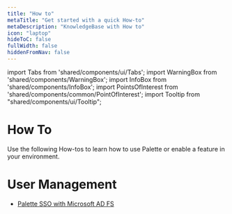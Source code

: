 ```yaml
---
title: "How to"
metaTitle: "Get started with a quick How-to"
metaDescription: "KnowledgeBase with How to"
icon: "laptop"
hideToC: false
fullWidth: false
hiddenFromNav: false
---
```


import Tabs from 'shared/components/ui/Tabs';
import WarningBox from 'shared/components/WarningBox';
import InfoBox from 'shared/components/InfoBox';
import PointsOfInterest from 'shared/components/common/PointOfInterest';
import Tooltip from "shared/components/ui/Tooltip";

# How To

Use the following How-tos to learn how to use Palette or enable a feature in your environment.

# User Management

- [Palette SSO with Microsoft AD FS](/knowledgebase/how-to/palette-sso-with-adfs)  

<br />
<br />

